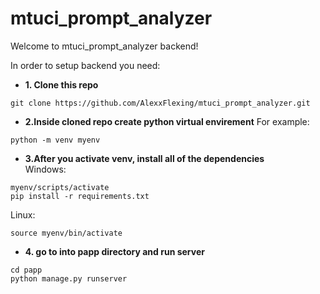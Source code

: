 # mtuci_prompt_analyzer
Welcome to mtuci_prompt_analyzer backend!

In order to setup backend you need:

 - **1. Clone this repo**
```
git clone https://github.com/AlexxFlexing/mtuci_prompt_analyzer.git
```
 - **2.Inside cloned repo create python virtual envirement**
  For example:
```
python -m venv myenv
```
- **3.After you activate venv, install all of the dependencies**  
Windows:
```
myenv/scripts/activate
pip install -r requirements.txt  
```  
  Linux:
```
source myenv/bin/activate
```
- **4. go to into papp directory and run server**
```
cd papp
python manage.py runserver
```
